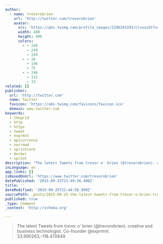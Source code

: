 ```yaml
---
author:
  - name: trevorobrien
    url: 'http://twitter.com/trevorobrien'
    avatar:
      src: 'https://pbs.twimg.com/profile_images/2296243193/clvusu5t7xoyn97cfphv_400x400.png'
      width: 400
      height: 400
      colors:
        - - 249
          - 249
          - 249
        - - 26
          - 146
          - 75
        - - 246
          - 115
          - 13
related: []
publisher:
  url: 'http://twitter.com'
  name: Twitter
  favicon: 'https://abs.twimg.com/favicons/favicon.ico'
  domain: www.twitter.com
keywords:
  - thegrid
  - http
  - https
  - tweet
  - exprmnt
  - epicurrence
  - narrowd
  - sprintcare
  - docker
  - sprint
description: "The latest Tweets from trevor o' brien (@trevorobrien). creative and business technologist. Co-founder @exprmnt. 33.990263,-118.470949"
inLanguage: en
app_links: []
isBasedOnUrl: 'https://www.twitter.com/trevorobrien'
datePublished: '2015-09-25T21:49:36.406Z'
title: ''
dateModified: '2015-09-25T21:44:58.999Z'
sourcePath: _posts/2015-09-25-the-latest-tweets-from-trevor-o-brien-trevorobrien-crea.md
published: true
_type: Comment
_context: 'http://schema.org'

---
```

> The latest Tweets from trevor o' brien &lpar;&commat;trevorobrien&rpar;&period; creative and business technologist&period; Co-founder &commat;exprmnt&period; 33&period;990263&comma;-118&period;470949